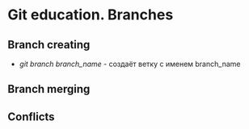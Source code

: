 # Git education. Branches

## Branch creating

* *git branch branch_name* - создаёт ветку с именем branch_name

## Branch merging

## Conflicts
